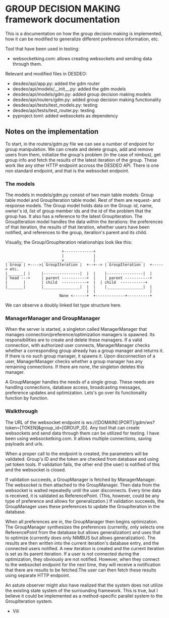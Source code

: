 # GROUP DECISION MAKING framework documentation
This is a documentation on how the group decision making is implemented, how it can be modified to generalize different preference information, etc.

Tool that have been used in testing:
* websocketking.com: allows creating websockets and sending data through them.

Relevant and modified files in DESDEO:
* desdeo/api/app.py: added the gdm router
* desdeo/api/models/\_\_init\_\_.py: added the gdm models
* desdeo/api/models/gdm.py: added group decision making models
* desdeo/api/routers/gdm.py: added group decision making functionality
* desdeo/api/tests/test\_models.py: testing
* desdeo/api/tests/test\_router.py: testing
* pyproject.toml: added websockets as dependency

## Notes on the implementation
To start, in the routers/gdm.py file we can see a number of endpoint for group manipulation. We can create and delete groups, add and remove users from them, initialize the group's problem (in the case of nimbus), get group info and fetch the results of the latest iteration of the group. These work like any other HTTP endpoint accross the DESDEO API. There is one non standard endpoint, and that is the websocket endpoint.

### The models
The models in models/gdm.py consist of two main table models: Group table model and GroupIteration table model. Rest of them are request- and response models. The Group model holds data on the Group: id, name, owner's id, list of group member ids and the id of the problem that the group has. It also has a reference to the latest GroupIteration. The GroupIteration model handles the data within the iterations: the preferences of that iteration, the results of that iteration, whether users have been notified, and references to the group, iteration's parent and its child.

Visually, the Group/GroupIteration relationships look like this:

                             +-------------+
                             |             |
     _______         ________v_______      |     ________________
    | Group | +---->| GroupIteration |  +--+--> | GroupIteration |  +-----> etc.
    |_______| |     |----------------|  |  |    |----------------|  |
    | head ---+     | parent -----------+  |    | parent -----------+
    |       |       | child  -----------+  |  | child  -----------+
    |_______|       |________________|  |  |    |________________|  |
                                        |  |                        |
                            None <------+  +-------------+----------+

We can observe a doubly linked list type structure here.

### ManagerManager and GroupManager
When the server is started, a singleton called ManagerManager that manages connection/preference/optimization managers is spawned. Its responsibilities are to create and delete these managers. If a valid connection, with authorized user connects, ManagerManager checks whether a corresponding group already has a group manager and returns it. If there is no such group manager, it spawns it. Upon disconnection of a user, ManagerManager checks whether a group manager has any remaining connections. If there are none, the singleton deletes this manager.

A GroupManager handles the needs of a single group. These needs are handling connections, database access, broadcasting messages, preference updates and optimization. Lets's go over its functionality function by function.

### Walkthrough
The URL of the websocket endpoint is ws://[DOMAIN]:[PORT]/gdm/ws?token=[TOKEN]&group\_id=[GROUP\_ID]. Any tool that can create websockets and send data through them can be utilized for testing. I have been using websocketking.com. It allows multiple connections, saving payloads and urls.

When a proper call to the endpoint is created, the parameters will be validated. Group's ID and the token are checked from database and using jwt token tools. If validation fails, the other end (the user) is notified of this and the websocket is closed.

If validation succeeds, a GroupManager is fetched by ManagerManager. The websocket is then attached to the GroupManager. Then data from the websocket is waited repeatedly until the user disconnects. Every time data is received, it is validated as ReferencePoint. (This, however, could be any type of preference and allows for generalization.) If validation succeeds, the GroupManager uses these preferences to update the GroupIteration in the database.

When all preferences are in, the GroupManager then begins optimization. The GroupManager synthesizes the preferences (currently, only selects one ReferencePoint from the database but allows generalization) and uses that to optimize (currently does only NIMBUS but allows generalization). The results are then written into the current iteration's database entry, and the connected users notified. A new iteration is created and the current iteration is set as its parent iteration. If a user is not connected during the optimization, they obviously are not notified. However, when they connect to the websocket endpoint for the next time, they will receive a notification that there are results to be fetched.The user can then fetch these results using separate HTTP endpoint.

An astute observer might also have realized that the system does not utilize the existing state system of the surrounding framework. This is true, but I believe it could be implemented as a method-specific parallel system to the GroupIteration system.

- Vili
